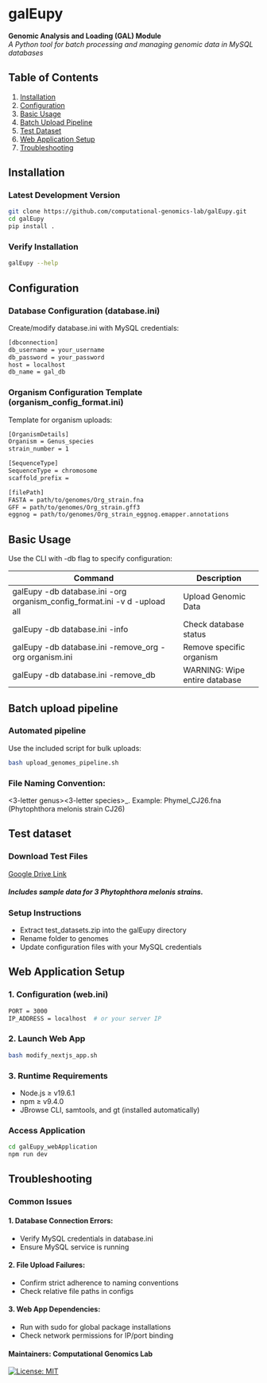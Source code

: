 # galEupy  
**Genomic Analysis and Loading (GAL) Module**  
*A Python tool for batch processing and managing genomic data in MySQL databases*


## Table of Contents
1. [Installation](#installation)
2. [Configuration](#configuration)
3. [Basic Usage](#basic-usage)
4. [Batch Upload Pipeline](#batch-upload-pipeline)
5. [Test Dataset](#test-dataset)
6. [Web Application Setup](#web-application-setup)
7. [Troubleshooting](#troubleshooting)

## Installation <a name="installation"></a>

### Latest Development Version
```bash
git clone https://github.com/computational-genomics-lab/galEupy.git
cd galEupy
pip install .
```
### Verify Installation
```bash
galEupy --help
```
## Configuration <a name="configuration"></a>

### Database Configuration (database.ini)

Create/modify database.ini with MySQL credentials:
```bash
[dbconnection]
db_username = your_username
db_password = your_password
host = localhost
db_name = gal_db
```
### Organism Configuration Template (organism_config_format.ini)
Template for organism uploads:
```bash
[OrganismDetails]
Organism = Genus_species
strain_number = 1

[SequenceType]
SequenceType = chromosome
scaffold_prefix = 

[filePath]
FASTA = path/to/genomes/Org_strain.fna
GFF = path/to/genomes/Org_strain.gff3
eggnog = path/to/genomes/Org_strain_eggnog.emapper.annotations
```

## Basic Usage <a name="basic-usage"></a>
Use the CLI with -db flag to specify configuration:

| Command | Description |
| -------- | ------- |
| galEupy -db database.ini -org organism_config_format.ini -v d -upload all |Upload Genomic Data|
|galEupy -db database.ini -info	|Check database status|
|galEupy -db database.ini -remove_org	-org organism.ini|Remove specific organism|
|galEupy -db database.ini -remove_db	|WARNING: Wipe entire database|

## Batch upload pipeline <a name="batch-upload-pipeline"></a>
### Automated pipeline
Use the included script for bulk uploads:
```bash
bash upload_genomes_pipeline.sh
```
### File Naming Convention:
<3-letter genus><3-letter species>_<strain>.<ext>
Example: Phymel_CJ26.fna (Phytophthora melonis strain CJ26)

## Test dataset <a name="test-dataset"></a>
### Download Test Files 
[Google Drive Link](https://drive.google.com/file/d/1wqu8YxEQ9euBRuqu9047Cpl_cR1FwG3i/view?usp=sharing)
##### Includes sample data for 3 Phytophthora melonis strains.

### Setup Instructions
- Extract test_datasets.zip into the galEupy directory
- Rename folder to genomes
- Update configuration files with your MySQL credentials

## Web Application Setup <a name="web-application-setup"></a>

### 1. Configuration (web.ini)
```bash
PORT = 3000
IP_ADDRESS = localhost  # or your server IP
```
### 2. Launch Web App
```bash
bash modify_nextjs_app.sh
```
### 3. Runtime Requirements
* Node.js ≥ v19.6.1
* npm ≥ v9.4.0
* JBrowse CLI, samtools, and gt (installed automatically)

### Access Application
```bash
cd galEupy_webApplication
npm run dev
```

## Troubleshooting <a name="troubleshooting"></a>

### Common Issues

#### 1. Database Connection Errors:
* Verify MySQL credentials in database.ini
* Ensure MySQL service is running

#### 2. File Upload Failures:
* Confirm strict adherence to naming conventions
* Check relative file paths in configs

#### 3. Web App Dependencies:

* Run with sudo for global package installations
* Check network permissions for IP/port binding

#### **Maintainers:** Computational Genomics Lab
[![License: MIT](https://img.shields.io/badge/License-MIT-yellow.svg)](https://opensource.org/licenses/MIT)
 
